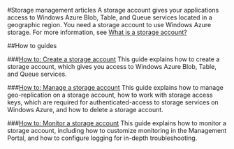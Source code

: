 <properties linkid="develop-net" urlDisplayName="Storage" pageTitle="Storage - Windows Azure service management" Title="Storage - Windows Azure service management" metaKeywords="storage Windows Azure, storage Azure, storage accounts Azure, storage accounts Windows Azure" Description="Find topics about using storage accounts in Windows Azure." metaCanonical="" disqusComments="0" umbracoNaviHide="0" />


#Storage management articles
A storage account gives your applications access to Windows Azure Blob, Table, and Queue services located in a geographic region. You need a storage account to use Windows Azure storage. For more information, see [What is a storage account?](./whatis-a-storage-account/)

##How to guides

###[How to: Create a storage account](http://howto-create-storage-account/)
This guide explains how to create a storage account, which gives you access to Windows Azure Blob, Table, and Queue services. 

###[How to: Manage a storage account](./howto-manage-storage-account/)
This guide explains how to manage geo-replication on a storage account, how to work with storage access keys, which are required for authenticated-access to storage services on Windows Azure, and how to delete a storage account.

###[How to: Monitor a storage account](./howto-monitor-storage-account/)
This guide explains how to monitor a storage account, including how to customize monitoring in the Management Portal, and how to configure logging for in-depth troubleshooting. 
